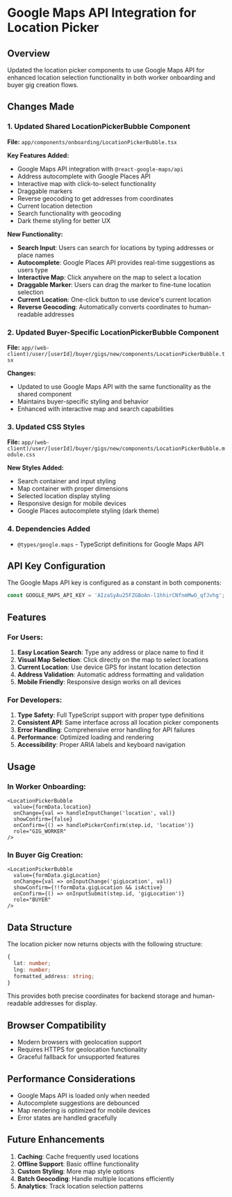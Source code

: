 # Google Maps API Integration for Location Picker

## Overview
Updated the location picker components to use Google Maps API for enhanced location selection functionality in both worker onboarding and buyer gig creation flows.

## Changes Made

### 1. Updated Shared LocationPickerBubble Component
**File:** `app/components/onboarding/LocationPickerBubble.tsx`

**Key Features Added:**
- Google Maps API integration with `@react-google-maps/api`
- Address autocomplete with Google Places API
- Interactive map with click-to-select functionality
- Draggable markers
- Reverse geocoding to get addresses from coordinates
- Current location detection
- Search functionality with geocoding
- Dark theme styling for better UX

**New Functionality:**
- **Search Input**: Users can search for locations by typing addresses or place names
- **Autocomplete**: Google Places API provides real-time suggestions as users type
- **Interactive Map**: Click anywhere on the map to select a location
- **Draggable Marker**: Users can drag the marker to fine-tune location selection
- **Current Location**: One-click button to use device's current location
- **Reverse Geocoding**: Automatically converts coordinates to human-readable addresses

### 2. Updated Buyer-Specific LocationPickerBubble Component
**File:** `app/(web-client)/user/[userId]/buyer/gigs/new/components/LocationPickerBubble.tsx`

**Changes:**
- Updated to use Google Maps API with the same functionality as the shared component
- Maintains buyer-specific styling and behavior
- Enhanced with interactive map and search capabilities

### 3. Updated CSS Styles
**File:** `app/(web-client)/user/[userId]/buyer/gigs/new/components/LocationPickerBubble.module.css`

**New Styles Added:**
- Search container and input styling
- Map container with proper dimensions
- Selected location display styling
- Responsive design for mobile devices
- Google Places autocomplete styling (dark theme)

### 4. Dependencies Added
- `@types/google.maps` - TypeScript definitions for Google Maps API

## API Key Configuration
The Google Maps API key is configured as a constant in both components:
```typescript
const GOOGLE_MAPS_API_KEY = 'AIzaSyAu25FZGBoAn-l1hhirCNfnmMwO_qfJvhg';
```

## Features

### For Users:
1. **Easy Location Search**: Type any address or place name to find it
2. **Visual Map Selection**: Click directly on the map to select locations
3. **Current Location**: Use device GPS for instant location detection
4. **Address Validation**: Automatic address formatting and validation
5. **Mobile Friendly**: Responsive design works on all devices

### For Developers:
1. **Type Safety**: Full TypeScript support with proper type definitions
2. **Consistent API**: Same interface across all location picker components
3. **Error Handling**: Comprehensive error handling for API failures
4. **Performance**: Optimized loading and rendering
5. **Accessibility**: Proper ARIA labels and keyboard navigation

## Usage

### In Worker Onboarding:
```tsx
<LocationPickerBubble
  value={formData.location}
  onChange={val => handleInputChange('location', val)}
  showConfirm={false}
  onConfirm={() => handlePickerConfirm(step.id, 'location')}
  role="GIG_WORKER"
/>
```

### In Buyer Gig Creation:
```tsx
<LocationPickerBubble
  value={formData.gigLocation}
  onChange={val => onInputChange('gigLocation', val)}
  showConfirm={!!formData.gigLocation && isActive}
  onConfirm={() => onInputSubmit(step.id, 'gigLocation')}
  role="BUYER"
/>
```

## Data Structure
The location picker now returns objects with the following structure:
```typescript
{
  lat: number;
  lng: number;
  formatted_address: string;
}
```

This provides both precise coordinates for backend storage and human-readable addresses for display.

## Browser Compatibility
- Modern browsers with geolocation support
- Requires HTTPS for geolocation functionality
- Graceful fallback for unsupported features

## Performance Considerations
- Google Maps API is loaded only when needed
- Autocomplete suggestions are debounced
- Map rendering is optimized for mobile devices
- Error states are handled gracefully

## Future Enhancements
1. **Caching**: Cache frequently used locations
2. **Offline Support**: Basic offline functionality
3. **Custom Styling**: More map style options
4. **Batch Geocoding**: Handle multiple locations efficiently
5. **Analytics**: Track location selection patterns
